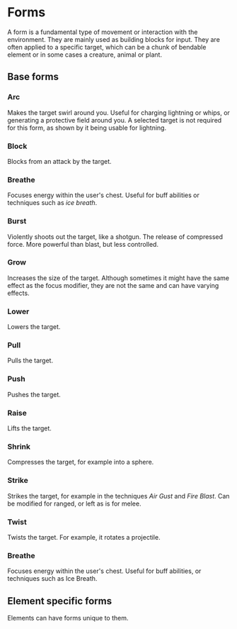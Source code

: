 # Forms

A form is a fundamental type of movement or interaction with the environment.
They are mainly used as building blocks for input.
They are often applied to a specific target,
which can be a chunk of bendable element
or in some cases a creature, animal or plant.

## Base forms

### Arc

Makes the target swirl around you.
Useful for charging lightning or whips,
or generating a protective field around you.
A selected target is not required for this form,
as shown by it being usable for lightning.

### Block

Blocks from an attack by the target.

### Breathe

Focuses energy within the user's chest.
Useful for buff abilities or techniques such as _ice breath_.

### Burst

Violently shoots out the target, like a shotgun.
The release of compressed force.
More powerful than blast, but less controlled.

### Grow

Increases the size of the target.
Although sometimes it might have the same effect as the focus modifier,
they are not the same and can have varying effects.

### Lower

Lowers the target.

### Pull

Pulls the target.

### Push

Pushes the target.

### Raise

Lifts the target.

### Shrink

Compresses the target, for example into a sphere.

### Strike

Strikes the target, for example in the techniques _Air Gust_ and _Fire Blast_.
Can be modified for ranged, or left as is for melee.

### Twist

Twists the target. For example, it rotates a projectile.

### Breathe

Focuses energy within the user's chest. Useful for buff abilities, or techniques
such as Ice Breath.

## Element specific forms

Elements can have forms unique to them.
